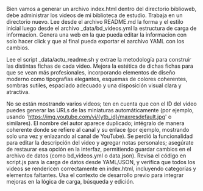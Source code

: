Bien vamos a generar un archivo index.html dentro del directorio biblioweb, debe administrar los videos de mi biblioteca de estudio. Trabaja en un directorio nuevo. Lee desde el archivo  README.md la forma y el estilo inicial luego desde el archivo _data/bd_videos.yml la estructura de carga de informacion.
Genera una web en la que pueda editar la informacion con solo hacer click y que al final pueda exportar el aarchivo YAML con los cambios.

Lee el script _data/actu_readme.sh y extrae la metodología para construir las distintas fichas de cada video. Mejora la estética de dichas fichas para que se vean más profesionales, incorporando elementos de diseño moderno como tipografías elegantes, esquemas de colores coherentes, sombras sutiles, espaciado adecuado y una disposición visual clara y atractiva.

No se están mostrando varios videos; ten en cuenta que con el ID del video puedes generar las URLs de las miniaturas automáticamente (por ejemplo, usando 'https://img.youtube.com/vi/{ytb_id}/maxresdefault.jpg' o similares). El nombre del autor aparece duplicado; intégralo de manera coherente donde se refiere al canal y su enlace (por ejemplo, mostrando solo una vez y enlazando al canal de YouTube). Se perdió la funcionalidad para editar la descripción del video y agregar notas personales; asegúrate de restaurar esa opción en la interfaz, permitiendo guardar cambios en el archivo de datos (como bd_videos.yml o data.json). Revisa el código en script.js para la carga de datos desde YAML/JSON, y verifica que todos los videos se rendericen correctamente en index.html, incluyendo categorías y elementos faltantes. Usa el contexto de desarrollo previo para integrar mejoras en la lógica de carga, búsqueda y edición.